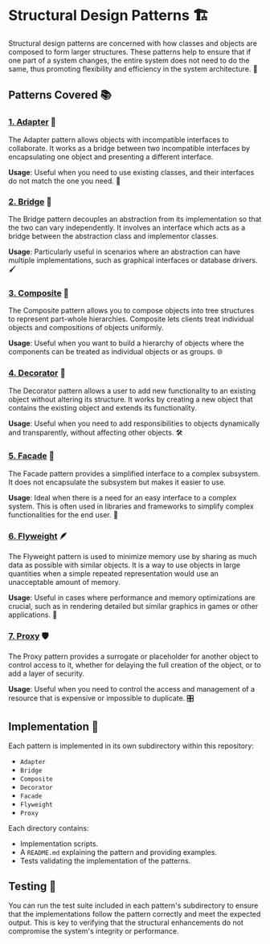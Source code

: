 # Structural Design Patterns 🏗️

Structural design patterns are concerned with how classes and objects are composed to form larger structures. These patterns help to ensure that if one part of a system changes, the entire system does not need to do the same, thus promoting flexibility and efficiency in the system architecture. 🎯

## Patterns Covered 📚

### [1. Adapter](./Adapter/) 🔄
The Adapter pattern allows objects with incompatible interfaces to collaborate. It works as a bridge between two incompatible interfaces by encapsulating one object and presenting a different interface.

**Usage**: Useful when you need to use existing classes, and their interfaces do not match the one you need. 🌉

### [2. Bridge](./Bridge/) 🌉
The Bridge pattern decouples an abstraction from its implementation so that the two can vary independently. It involves an interface which acts as a bridge between the abstraction class and implementor classes.

**Usage**: Particularly useful in scenarios where an abstraction can have multiple implementations, such as graphical interfaces or database drivers. 🖌️

### [3. Composite](./Composite/) 🌳
The Composite pattern allows you to compose objects into tree structures to represent part-whole hierarchies. Composite lets clients treat individual objects and compositions of objects uniformly.

**Usage**: Useful when you want to build a hierarchy of objects where the components can be treated as individual objects or as groups. 🌐

### [4. Decorator](./Decorator/) 🎨
The Decorator pattern allows a user to add new functionality to an existing object without altering its structure. It works by creating a new object that contains the existing object and extends its functionality.

**Usage**: Useful when you need to add responsibilities to objects dynamically and transparently, without affecting other objects. 🛠️

### [5. Facade](./Facade/) 🏢
The Facade pattern provides a simplified interface to a complex subsystem. It does not encapsulate the subsystem but makes it easier to use.

**Usage**: Ideal when there is a need for an easy interface to a complex system. This is often used in libraries and frameworks to simplify complex functionalities for the end user. 📐

### [6. Flyweight](./Flyweight/) 🪶
The Flyweight pattern is used to minimize memory use by sharing as much data as possible with similar objects. It is a way to use objects in large quantities when a simple repeated representation would use an unacceptable amount of memory.

**Usage**: Useful in cases where performance and memory optimizations are crucial, such as in rendering detailed but similar graphics in games or other applications. 🔁

### [7. Proxy](./Proxy/) 🛡️
The Proxy pattern provides a surrogate or placeholder for another object to control access to it, whether for delaying the full creation of the object, or to add a layer of security.

**Usage**: Useful when you need to control the access and management of a resource that is expensive or impossible to duplicate. 🎛️

## Implementation 🔧
Each pattern is implemented in its own subdirectory within this repository:
- `Adapter`
- `Bridge`
- `Composite`
- `Decorator`
- `Facade`
- `Flyweight`
- `Proxy`

Each directory contains:
- Implementation scripts.
- A `README.md` explaining the pattern and providing examples.
- Tests validating the implementation of the patterns.

## Testing 🧪

You can run the test suite included in each pattern's subdirectory to ensure that the implementations follow the pattern correctly and meet the expected output. This is key to verifying that the structural enhancements do not compromise the system's integrity or performance.